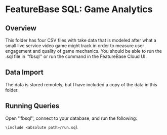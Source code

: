 # FeatureBase SQL: Game Analytics

## Overview

This folder has four CSV files with take data that is modeled after what a small live service video game might track in order to measure user engagement and quality of game mechanics. You should be able to run the .sql file in ''fbsql'' or run the command in the FeatureBase Cloud UI.

## Data Import

The data is stored remotely, but I have included a copy of the data in this folder.

## Running Queries

Open ''fbsql'', connect to your database, and run the following:
```
\include <absolute path>/run.sql
```
